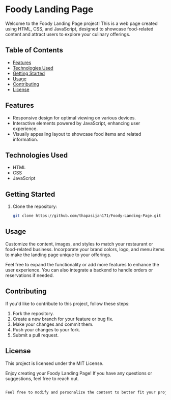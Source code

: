 # Foody Landing Page

Welcome to the Foody Landing Page project! This is a web page created using HTML, CSS, and JavaScript, designed to showcase food-related content and attract users to explore your culinary offerings.

## Table of Contents

- [Features](#features)
- [Technologies Used](#technologies-used)
- [Getting Started](#getting-started)
- [Usage](#usage)
- [Contributing](#contributing)
- [License](#license)

## Features

- Responsive design for optimal viewing on various devices.
- Interactive elements powered by JavaScript, enhancing user experience.
- Visually appealing layout to showcase food items and related information.

## Technologies Used

- HTML
- CSS
- JavaScript

## Getting Started

1. Clone the repository:

   ```bash
   git clone https://github.com/thapasijan171/Foody-Landing-Page.git
    ```

## Usage
Customize the content, images, and styles to match your restaurant or food-related business. Incorporate your brand colors, logo, and menu items to make the landing page unique to your offerings.

Feel free to expand the functionality or add more features to enhance the user experience. You can also integrate a backend to handle orders or reservations if needed.

## Contributing 
If you'd like to contribute to this project, follow these steps:

1. Fork the repository.
2. Create a new branch for your feature or bug fix.
3. Make your changes and commit them.
4. Push your changes to your fork.
5. Submit a pull request.

## License 
This project is licensed under the MIT License.

Enjoy creating your Foody Landing Page! If you have any questions or suggestions, feel free to reach out.

```bash

Feel free to modify and personalize the content to better fit your project and its specific details.
```













